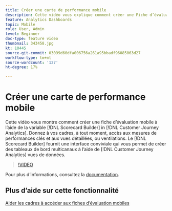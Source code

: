 ```yaml
---
title: Créer une carte de performance mobile
description: Cette vidéo vous explique comment créer une Fiche d’évaluation mobile à l’aide du Créateur de Fiche d’évaluation dans Customer Journey Analytics. Donnez à vos cadres, à tout moment, accès aux mesures de performances clés et aux vues détaillées, ou ventilations. Le Créateur de Fiche d’évaluation offre une interface conviviale qui vous permet de générer des tableaux de bord multicanaux à l’aide de vues de données de Customer Journey Analytics.
feature: Analytics Dashboards
topic: Mobile
role: User, Admin
level: Beginner
doc-type: feature video
thumbnail: 343458.jpg
kt: 10445
source-git-commit: 03099d60dfa006756a261a95bbadf96085063d27
workflow-type: tm+mt
source-wordcount: '127'
ht-degree: 17%

---
```



# Créer une carte de performance mobile

Cette vidéo vous montre comment créer une fiche d’évaluation mobile à l’aide de la variable [!DNL Scorecard Builder] in [!DNL Customer Journey Analytics]. Donnez à vos cadres, à tout moment, accès aux mesures de performances clés et aux vues détaillées, ou ventilations. Le [!DNL Scorecard Builder] fournit une interface conviviale qui vous permet de créer des tableaux de bord multicanaux à l’aide de [!DNL Customer Journey Analytics] vues de données.

>[!VIDEO](https://video.tv.adobe.com/v/343458/?quality=12&learn=on)

Pour plus dʼinformations, consultez la [documentation](https://experienceleague.adobe.com/docs/analytics-platform/using/cja-dashboards/create-scorecard.html?lang=fr).

## Plus d’aide sur cette fonctionnalité

[Aider les cadres à accéder aux fiches d’évaluation mobiles](assist-executives-to-access-mobile-scorecards.md)